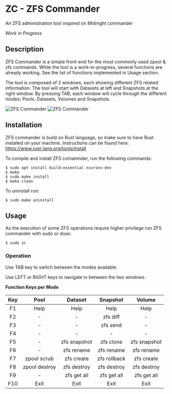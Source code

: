 # ZC - ZFS Commander
An ZFS administration tool inspired on Midnight commander

*Work in Progress*

## Description

ZFS Commander is a simple front-end for the most commonly used zpool & zfs commands. While the tool is a work-in-progress, 
several functions are already working. See the list of functions implemented in Usage section.

The tool is composed of 2 windows, each showing different ZFS related information. The tool will start with Datasets at left
and Snapshots at the right window. By pressing TAB, each window will cycle through the different modes: Pools, Datasets, 
Volumes and Snapshots.

![ZFS Commander](https://github.com/manoeldesouza/zc/blob/master/screenshots/zc-draft-01.png)
![ZFS Commander](https://github.com/manoeldesouza/zc/blob/master/screenshots/zc-draft-02.png)


## Installation 

ZFS commander is build on Rust language, so make sure to have Rust installed on your machine.
Instructions can be found here: https://www.rust-lang.org/tools/install 

To compile and install ZFS comamnder, run the following commands:

    $ sudo apt install build-essential ncurses-dev
    $ make
    $ sudo make install
    $ make clean

To uninstall run:

    $ sudo make uninstall


## Usage

As the execution of some ZFS operations require higher privilege run ZFS commander with sudo or doas:

    $ sudo zc


### Operation

Use TAB key to switch between the modes available. 

Use LEFT or RIGHT keys to navigate in between the two windows.


**Function Keys per Mode**

|  Key  |       Pool      |    Dataset    |    Snapshot   |     Volume    |
|:-----:|:---------------:|:-------------:|:-------------:|:-------------:|
|  F1   |       Help      |      Help     |      Help     |      Help     |
|  F2   |         -       |        -      |    zfs diff   |        -      |
|  F3   |         -       |        -      |    zfs send   |        -      |
|  F4   |         -       |        -      |        -      |        -      |
|  F5   |         -       |  zfs snapshot |   zfs clone   |  zfs snapshot |
|  F6   |         -       |   zfs rename  |   zfs rename  |   zfs rename  |
|  F7   |   zpool scrub   |   zfs create  |  zfs rollback |   zfs create  |
|  F8   |  zpool destroy  |  zfs destroy  |  zfs destroy  |  zfs destroy  |
|  F9   |         -       |  zfs get all  |  zfs get all  |  zfs get all  |
|  F10  |       Exit      |      Exit     |      Exit     |      Exit     |
